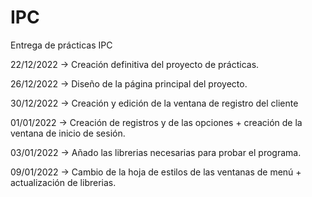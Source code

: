 # IPC
 Entrega de prácticas IPC

 22/12/2022 -> Creación definitiva del proyecto de prácticas.

26/12/2022 -> Diseño de la página principal del proyecto.

30/12/2022 -> Creación y edición de la ventana de registro del cliente 

01/01/2022 -> Creación de registros y de las opciones + creación de la ventana de inicio de sesión.

03/01/2022 -> Añado las librerias necesarias para probar el programa.

09/01/2022 -> Cambio de la hoja de estilos de las ventanas de menú + actualización de librerias.

